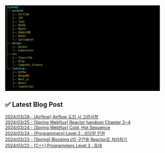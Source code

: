 ![image](./image/231205.png)

## ✅ Latest Blog Post

[2024/03/28 - [Airflow] Airflow 도입 시 고려사항](http://blog.naver.com/ds4ouj/223398711247?fromRss=true&trackingCode=rss) <br/>
[2024/03/25 - [Spring Webflux] Reactor handson Chapter 2~4](http://blog.naver.com/ds4ouj/223395102062?fromRss=true&trackingCode=rss) <br/>
[2024/03/24 - [Spring Webflux] Cold, Hot Sequence](http://blog.naver.com/ds4ouj/223393764322?fromRss=true&trackingCode=rss) <br/>
[2024/03/24 - [Programmers] Level 3 : 상담원 인원](http://blog.naver.com/ds4ouj/223393658506?fromRss=true&trackingCode=rss) <br/>
[2024/03/23 - [Spring] Blocking I/O 구간을 Reactor로 처리하기](http://blog.naver.com/ds4ouj/223392993576?fromRss=true&trackingCode=rss) <br/>
[2024/03/22 - [C++] Programmers Level 3 : 등대](http://blog.naver.com/ds4ouj/223392342733?fromRss=true&trackingCode=rss) <br/>
